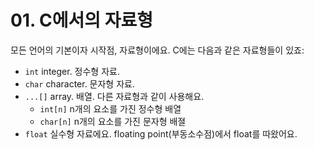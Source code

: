 # 01. C에서의 자료형
모든 언어의 기본이자 시작점, 자료형이에요. C에는 다음과 같은 자료형들이 있죠:
- `int` integer. 정수형 자료.
- `char` character. 문자형 자료.
- `...[]` array. 배열. 다른 자료형과 같이 사용해요.
  - `int[n]` n개의 요소를 가진 정수형 배열
  - `char[n]` n개의 요소를 가진 문자형 배졀
- `float` 실수형 자료에요. floating point(부동소수점)에서 float를 따왔어요.